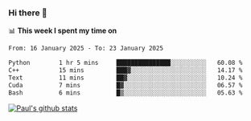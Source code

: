 ### Hi there 👋

📊 **This week I spent my time on**
<!--START_SECTION:waka-->

```txt
From: 16 January 2025 - To: 23 January 2025

Python        1 hr 5 mins     ███████████████░░░░░░░░░░   60.08 %
C++           15 mins         ███▓░░░░░░░░░░░░░░░░░░░░░   14.17 %
Text          11 mins         ██▓░░░░░░░░░░░░░░░░░░░░░░   10.24 %
Cuda          7 mins          █▓░░░░░░░░░░░░░░░░░░░░░░░   06.57 %
Bash          6 mins          █▒░░░░░░░░░░░░░░░░░░░░░░░   05.63 %
```

<!--END_SECTION:waka-->


[![Paul's github stats](https://github-readme-stats.vercel.app/api?username=mickeyouyou&theme=dracula&show_icons=true)](https://github.com/anuraghazra/github-readme-stats)
